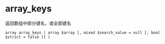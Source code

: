 # array\_keys

返回数组中部分键名，或全部键名

```
array array_keys ( array $array [, mixed $search_value = null [, bool $strict = false ]] )
```



